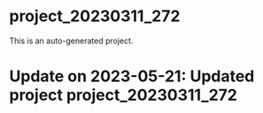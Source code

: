 # project_20230311_272

This is an auto-generated project.

# Update on 2023-05-21: Updated project project_20230311_272
